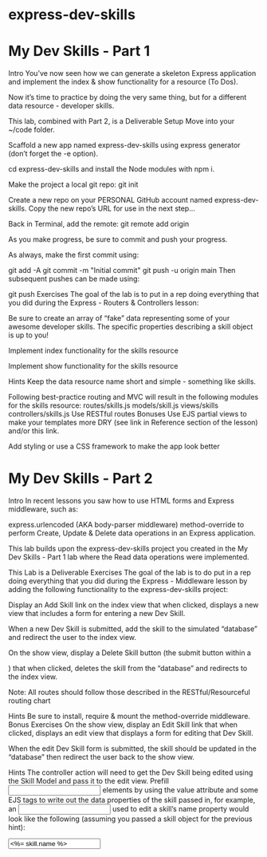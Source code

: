 # express-dev-skills

# My Dev Skills - Part 1
Intro
You’ve now seen how we can generate a skeleton Express application and implement the index & show functionality for a resource (To Dos).

Now it’s time to practice by doing the very same thing, but for a different data resource - developer skills.

This lab, combined with Part 2, is a Deliverable
Setup
Move into your ~/code folder.

Scaffold a new app named express-dev-skills using express generator (don’t forget the -e option).

cd express-dev-skills and install the Node modules with npm i.

Make the project a local git repo: git init

Create a new repo on your PERSONAL GitHub account named express-dev-skills. Copy the new repo’s URL for use in the next step…

Back in Terminal, add the remote: git remote add origin <Paste the URL>

As you make progress, be sure to commit and push your progress.

As always, make the first commit using:

git add -A
git commit -m "Initial commit"
git push -u origin main
Then subsequent pushes can be made using:

git push
Exercises
The goal of the lab is to put in a rep doing everything that you did during the Express - Routers & Controllers lesson:

Be sure to create an array of “fake” data representing some of your awesome developer skills. The specific properties describing a skill object is up to you!

Implement index functionality for the skills resource

Implement show functionality for the skills resource

Hints
Keep the data resource name short and simple - something like skills.

Following best-practice routing and MVC will result in the following modules for the skills resource:
routes/skills.js
models/skill.js
views/skills
controllers/skills.js
Use RESTful routes
Bonuses
Use EJS partial views to make your templates more DRY (see link in Reference section of the lesson) and/or this link.

Add styling or use a CSS framework to make the app look better

# My Dev Skills - Part 2
Intro
In recent lessons you saw how to use HTML forms and Express middleware, such as:

express.urlencoded (AKA body-parser middleware)
method-override
to perform Create, Update & Delete data operations in an Express application.

This lab builds upon the express-dev-skills project you created in the My Dev Skills - Part 1 lab where the Read data operations were implemented.

This Lab is a Deliverable
Exercises
The goal of the lab is to do put in a rep doing everything that you did during the Express - Middleware lesson by adding the following functionality to the express-dev-skills project:

Display an Add Skill link on the index view that when clicked, displays a new view that includes a form for entering a new Dev Skill.

When a new Dev Skill is submitted, add the skill to the simulated “database” and redirect the user to the index view.

On the show view, display a Delete Skill button (the submit button within a <form>) that when clicked, deletes the skill from the “database” and redirects to the index view.

Note: All routes should follow those described in the RESTful/Resourceful routing chart

Hints
Be sure to install, require & mount the method-override middleware.
Bonus Exercises
On the show view, display an Edit Skill link that when clicked, displays an edit view that displays a form for editing that Dev Skill.

When the edit Dev Skill form is submitted, the skill should be updated in the “database” then redirect the user back to the show view.

Hints
The controller action will need to get the Dev Skill being edited using the Skill Model and pass it to the edit view.
Prefill <input> elements by using the value attribute and some EJS tags to write out the data properties of the skill passed in, for example, an <input> used to edit a skill’s name property would look like the following (assuming you passed a skill object for the previous hint):

  <input type="text" name="name" value="<%= skill.name %>">